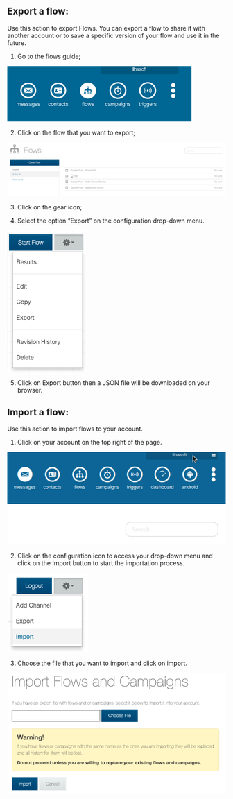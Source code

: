 ## Export a flow: ##
Use this action to export Flows. You can export a flow to share it with another account or to save a specific version of your flow and use it in the future.

1. Go to the flows guide;

![](/img/flow/flow77.png)

2. Click on the flow that you want to export;

![](/img/flow/flow78.png)

3. Click on the gear icon;

4. Select the option “Export” on the configuration drop-down menu.

![](/img/flow/flow79.png)

5. Click on Export button then a JSON file will be downloaded on your browser.

## Import a flow: ##
Use this action to import flows to your account.

1. Click on your account on the top right of the page.

![](/img/flow/flow80.png)

2. Click on the configuration icon to access your drop-down menu and click on the Import button to start the importation process.

![](/img/flow/flow81.png)

3. Choose the file that you want to import and click on import.

![](/img/flow/flow82.png)

